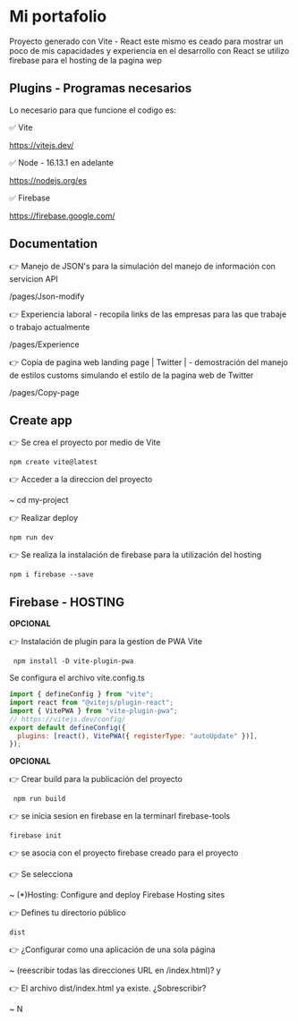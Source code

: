 # Mi portafolio

Proyecto generado con Vite - React este mismo es ceado para mostrar un poco de mis capacidades y experiencia en el desarrollo con React se utilizo firebase para el hosting de la pagina wep

## Plugins - Programas necesarios

Lo necesario para que funcione el codigo es:

✅ Vite

https://vitejs.dev/

✅ Node - 16.13.1 en adelante

https://nodejs.org/es

✅ Firebase

https://firebase.google.com/

## Documentation

👉 Manejo de JSON's para la simulación del manejo de información con servicion API

/pages/Json-modify

👉 Experiencia laboral - recopila links de las empresas para las que trabaje o trabajo actualmente

/pages/Experience

👉 Copia de pagina web landing page | Twitter | - demostración del manejo de estilos customs simulando el estilo de la pagina web de Twitter

/pages/Copy-page

## Create app

👉 Se crea el proyecto por medio de Vite

```
npm create vite@latest
```

👉 Acceder a la direccion del proyecto

~ cd my-project

👉 Realizar deploy

```
npm run dev
```

👉 Se realiza la instalación de firebase para la utilización del hosting

```
npm i firebase --save
```

## Firebase - HOSTING

**OPCIONAL**

👉 Instalación de plugin para la gestion de PWA Vite

```
 npm install -D vite-plugin-pwa
```

Se configura el archivo vite.config.ts

```JavaScript
import { defineConfig } from "vite";
import react from "@vitejs/plugin-react";
import { VitePWA } from "vite-plugin-pwa";
// https://vitejs.dev/config/
export default defineConfig({
  plugins: [react(), VitePWA({ registerType: "autoUpdate" })],
});
```

**OPCIONAL**

👉 Crear build para la publicación del proyecto

```
 npm run build
```

👉 se inicia sesion en firebase en la terminarl firebase-tools

```
firebase init
```

👉 se asocia con el proyecto firebase creado para el proyecto

👉 Se selecciona

~ (\*)Hosting: Configure and deploy Firebase Hosting sites

👉 Defines tu directorio público

```
dist
```

👉 ¿Configurar como una aplicación de una sola página

~ (reescribir todas las direcciones URL en /index.html)? y

👉 El archivo dist/index.html ya existe. ¿Sobrescribir?

~ N
